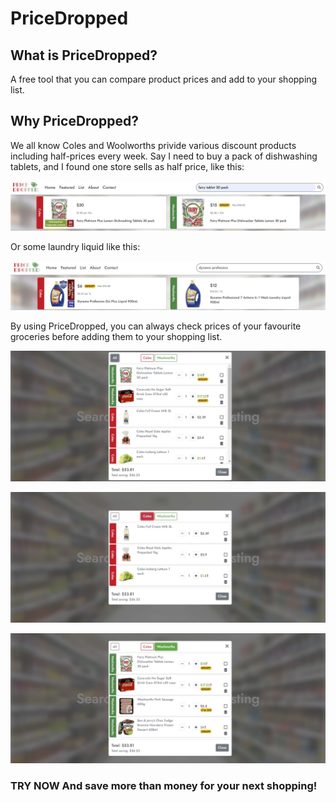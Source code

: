 # PriceDropped


## What is PriceDropped?

A free tool that you can compare product prices and add to your shopping list.

## Why PriceDropped?

We all know Coles and Woolworths privide various discount products including half-prices every week.
Say I need to buy a pack of dishwashing tablets, and I found one store sells as half price, like this:

![about-1](/public/image/about-md-1.jpg)

Or some laundry liquid like this:

![about-2](/public/image/about-md-2.jpg)

By using PriceDropped, you can always check prices of your favourite groceries before adding them to your shopping list.

![about-3-1](/public/image/about-md-3-1.jpg)

![about-3-2](/public/image/about-md-3-2.jpg)

![about-3-3](/public/image/about-md-3-3.jpg)

### TRY NOW And save more than money for your next shopping!
